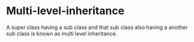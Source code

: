 # Multi-level-inheritance
A super class having a sub class and that sub class also having a another sub class is known as multi level inheritance.

